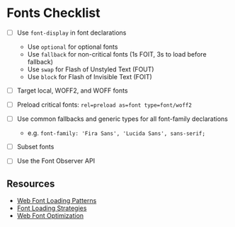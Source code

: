 # Fonts Checklist

- [ ] Use `font-display` in font declarations
  - Use `optional` for optional fonts
  - Use `fallback` for non-critical fonts (1s FOIT, 3s to load before fallback)
  - Use `swap` for Flash of Unstyled Text (FOUT)
  - Use `block` for Flash of Invisible Text (FOIT)

- [ ] Target local, WOFF2, and WOFF fonts

- [ ] Preload critical fonts: `rel=preload as=font type=font/woff2`

- [ ] Use common fallbacks and generic types for all font-family declarations
  - e.g. `font-family: 'Fira Sans', 'Lucida Sans', sans-serif;`

- [ ] Subset fonts

- [ ] Use the Font Observer API

## Resources
  - [Web Font Loading Patterns][1]
  - [Font Loading Strategies][2]
  - [Web Font Optimization][3]

  [1]: https://www.bramstein.com/writing/web-font-loading-patterns.html?utm_source=CSS-Weekly&utm_campaign=Issue-211&utm_medium=web
  [2]: https://www.zachleat.com/web/comprehensive-webfonts/?utm_source=CSS-Weekly&utm_campaign=Issue-224&utm_medium=web
  [3]: https://developers.google.com/web/fundamentals/performance/optimizing-content-efficiency/webfont-optimization?utm_source=CSS-Weekly&utm_campaign=Issue-233&utm_medium=web
